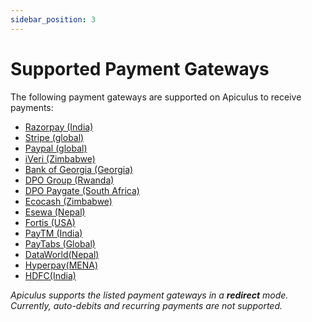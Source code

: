 ```yaml
---
sidebar_position: 3
---
```

# Supported Payment Gateways

The following payment gateways are supported on Apiculus to receive payments:

- [Razorpay (India)](https://razorpay.com/)
- [Stripe (global)](https://stripe.com/)
- [Paypal (global)](https://paypal.com/)
- [iVeri (Zimbabwe)](https://iveri.com/)
- [Bank of Georgia (Georgia)](https://bankofgeorgia.ge/)
- [DPO Group (Rwanda)](https://dpogroup.com/)
- [DPO Paygate (South Africa)](https://paygate.co.za/)
- [Ecocash (Zimbabwe)](https://ecocash.co.zw/)
- [Esewa (Nepal)](https://esewa.com.np/)
- [Fortis (USA)](https://fortispay.com/)
- [PayTM (India)](https://paytm.com/)
- [PayTabs (Global)](https://paytm.com/)
- [DataWorld](https://paytm.com/)[(Nepal)](https://esewa.com.np/)
- [Hyperpay](https://paytm.com/)[(MENA)](https://esewa.com.np/)
- [HDFC](https://paytm.com/)[(India)](https://esewa.com.np/)

_Apiculus supports the listed payment gateways in a **redirect** mode. Currently, auto-debits and recurring payments are not supported._